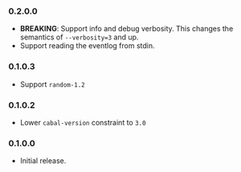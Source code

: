 ### 0.2.0.0

- **BREAKING**: Support info and debug verbosity. This changes the semantics of `--verbosity=3` and up.
- Support reading the eventlog from stdin.

### 0.1.0.3

- Support `random-1.2`

### 0.1.0.2

- Lower `cabal-version` constraint to `3.0`

### 0.1.0.0

- Initial release.
